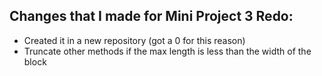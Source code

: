 ## Changes that I made for Mini Project 3 Redo:
- Created it in a new repository (got a 0 for this reason)
- Truncate other methods if the max length is less than the width of the block